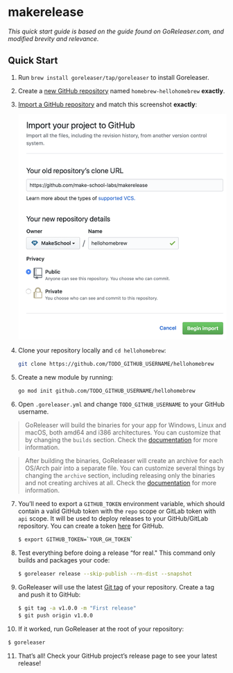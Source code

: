 # makerelease

*This quick start guide is based on the guide found on GoReleaser.com, and modified brevity and relevance.*

## Quick Start

1. Run `brew install goreleaser/tap/goreleaser` to install Goreleaser.

2. Create a [new GitHub repository](https://github.com/new) named `homebrew-hellohomebrew` **exactly**.

3. [Import a GitHub repository](https://github.com/new/import) and match this screenshot **exactly**:

   <p align="center"><img src="import.png" width="550"></p>

4. Clone your repository locally and `cd hellohomebrew`:

   ```bash
   git clone https://github.com/TODO_GITHUB_USERNAME/hellohomebrew
   ```

5. Create a new module by running:

   ```bash
   go mod init github.com/TODO_GITHUB_USERNAME/hellohomebrew
   ```

6. Open `.goreleaser.yml` and change `TODO_GITHUB_USERNAME` to your GitHub username.

> GoReleaser will build the binaries for your app for Windows, Linux and macOS, both amd64 and i386 architectures. You can customize that by changing the `builds` section. Check the [documentation](https://goreleaser.com/build) for more information.

> After building the binaries, GoReleaser will create an archive for each OS/Arch pair into a separate file. You can customize several things by changing the `archive` section, including releasing only the binaries and not creating archives at all. Check the [documentation](https://goreleaser.com/archive) for more information.

7. You’ll need to export a `GITHUB_TOKEN` environment variable, which should contain a valid GitHub token with the `repo` scope or GitLab token with `api` scope. It will be used to deploy releases to your GitHub/GitLab repository. You can create a token [here](https://github.com/settings/tokens/new) for GitHub.

   ```sh
   $ export GITHUB_TOKEN=`YOUR_GH_TOKEN`
   ```

8. Test everything before doing a release “for real."
   This command only builds and packages your code:

   ```bash
   $ goreleaser release --skip-publish --rn-dist --snapshot
   ```

9. GoReleaser will use the latest [Git tag](https://git-scm.com/book/en/v2/Git-Basics-Tagging) of your repository. Create a tag and push it to GitHub:

   ```bash
   $ git tag -a v1.0.0 -m "First release"
   $ git push origin v1.0.0
   ```

10. If it worked, run GoReleaser at the root of your repository:

   ```bash
   $ goreleaser
   ```

11. That’s all! Check your GitHub project’s release page to see your latest release!
